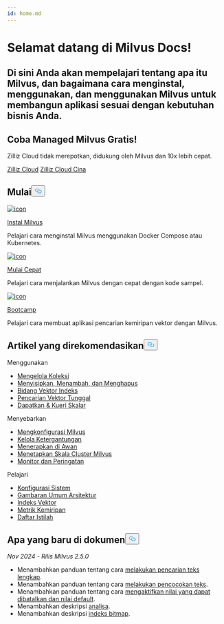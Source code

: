 ```yaml
---
id: home.md
---
```

<div class="doc-h1-wrapper">
<p><h1 class="title">
Selamat datang di Milvus Docs!</h1></p>
<p><h2 class="sub-title">
Di sini Anda akan mempelajari tentang apa itu Milvus, dan bagaimana cara menginstal, menggunakan, dan menggunakan Milvus untuk membangun aplikasi sesuai dengan kebutuhan bisnis Anda.</h2></p>
</div>
<div class="doc-home-promotion-wrapper">
  <div class="promotion-content">
    <h2 class="promotion-title">Coba Managed Milvus Gratis!</h2>
    <p class="promotion-desc">Zilliz Cloud tidak merepotkan, didukung oleh Milvus dan 10x lebih cepat.</p>
  </div>
  <div class="cta-wrapper">
   <a class="cta-global" href="https://cloud.zilliz.com/signup?utm_source=partner&utm_medium=referral&utm_campaign=2025-02-24_doc_home_milvus.io">Zilliz Cloud</a> <a class="cta-cn" href="https://cloud.zilliz.com.cn/signup?utm_source=partner&utm_medium=referral&utm_campaign=2025-02-24_doc_home_milvus.io">Zilliz Cloud Cina</a></div>
</div>
<h2 id="Get-Started" class="common-anchor-header">Mulai<button data-href="#Get-Started" class="anchor-icon" translate="no">
      <svg translate="no"
        aria-hidden="true"
        focusable="false"
        height="20"
        version="1.1"
        viewBox="0 0 16 16"
        width="16"
      >
        <path
          fill="#0092E4"
          fill-rule="evenodd"
          d="M4 9h1v1H4c-1.5 0-3-1.69-3-3.5S2.55 3 4 3h4c1.45 0 3 1.69 3 3.5 0 1.41-.91 2.72-2 3.25V8.59c.58-.45 1-1.27 1-2.09C10 5.22 8.98 4 8 4H4c-.98 0-2 1.22-2 2.5S3 9 4 9zm9-3h-1v1h1c1 0 2 1.22 2 2.5S13.98 12 13 12H9c-.98 0-2-1.22-2-2.5 0-.83.42-1.64 1-2.09V6.25c-1.09.53-2 1.84-2 3.25C6 11.31 7.55 13 9 13h4c1.45 0 3-1.69 3-3.5S14.5 6 13 6z"
        ></path>
      </svg>
    </button></h2><div class="card-wrapper">
<div class="start_card_container">
  
   <a href="/docs/id/install_standalone-docker.md"> <img translate="no" src="/docs/v2.5.x/assets/home_install.svg" alt="icon" />
   </a> <a href="/docs/id/install_standalone-docker.md"> <p class="link-btn">Instal Milvus</p> </a><p>Pelajari cara menginstal Milvus menggunakan Docker Compose atau Kubernetes.</p>
</div>
<div class="start_card_container">
  
   <a href="/docs/id/quickstart.md"> <img translate="no" src="/docs/v2.5.x/assets/home_quick_start.svg" alt="icon" />
   </a> <a href="/docs/id/quickstart.md"> <p class="link-btn">Mulai Cepat</p> </a><p>Pelajari cara menjalankan Milvus dengan cepat dengan kode sampel.</p>
</div>
<div class="start_card_container">
  
   <a href="/bootcamp"> <img translate="no" src="/docs/v2.5.x/assets/home_bootcamp.svg" alt="icon" />
   </a> <a href="/bootcamp"> <p class="link-btn">Bootcamp</p> </a><p>
  Pelajari cara membuat aplikasi pencarian kemiripan vektor dengan Milvus.  </p>
</div>
</div>
<h2 id="Recommended-articles" class="common-anchor-header">Artikel yang direkomendasikan<button data-href="#Recommended-articles" class="anchor-icon" translate="no">
      <svg translate="no"
        aria-hidden="true"
        focusable="false"
        height="20"
        version="1.1"
        viewBox="0 0 16 16"
        width="16"
      >
        <path
          fill="#0092E4"
          fill-rule="evenodd"
          d="M4 9h1v1H4c-1.5 0-3-1.69-3-3.5S2.55 3 4 3h4c1.45 0 3 1.69 3 3.5 0 1.41-.91 2.72-2 3.25V8.59c.58-.45 1-1.27 1-2.09C10 5.22 8.98 4 8 4H4c-.98 0-2 1.22-2 2.5S3 9 4 9zm9-3h-1v1h1c1 0 2 1.22 2 2.5S13.98 12 13 12H9c-.98 0-2-1.22-2-2.5 0-.83.42-1.64 1-2.09V6.25c-1.09.53-2 1.84-2 3.25C6 11.31 7.55 13 9 13h4c1.45 0 3-1.69 3-3.5S14.5 6 13 6z"
        ></path>
      </svg>
    </button></h2><div class="doc-home-recommend-section">
<div class="recomment-item">
  <p>Menggunakan</p>
<ul>
<li><a href="/docs/id/manage-collections.md">Mengelola Koleksi</a></li>
<li><a href="/docs/id/insert-update-delete.md">Menyisipkan, Menambah, dan Menghapus</a></li>
<li><a href="/docs/id/index-vector-fields.md">Bidang Vektor Indeks</a></li>
<li><a href="/docs/id/single-vector-search.md">Pencarian Vektor Tunggal</a></li>
<li><a href="/docs/id/get-and-scalar-query.md">Dapatkan &amp; Kueri Skalar</a></li>
</ul>
</div>
<div class="recomment-item">
  <p>Menyebarkan</p>
<ul>
<li><a href="/docs/id/configure-docker.md">Mengkonfigurasi Milvus</a></li>
<li><a href="/docs/id/deploy_s3.md">Kelola Ketergantungan</a></li>
<li><a href="/docs/id/eks.md">Menerapkan di Awan</a></li>
<li><a href="/docs/id/scaleout.md">Menetapkan Skala Cluster Milvus</a></li>
<li><a href="/docs/id/monitor_overview.md">Monitor dan Peringatan</a></li>
</ul>
</div>
<div class="recomment-item">
  <p>Pelajari</p>
<ul>
<li><a href="/docs/id/system_configuration.md">Konfigurasi Sistem</a></li>
<li><a href="/docs/id/architecture_overview.md">Gambaran Umum Arsitektur</a></li>
<li><a href="/docs/id/index.md">Indeks Vektor</a></li>
<li><a href="/docs/id/metric.md">Metrik Kemiripan</a></li>
<li><a href="/docs/id/glossary.md">Daftar Istilah</a></li>
</ul>
</div>
</div>
<div class="doc-home-what-is-new">
<h2 id="Whats-new-in-docs" class="common-anchor-header">Apa yang baru di dokumen<button data-href="#Whats-new-in-docs" class="anchor-icon" translate="no">
      <svg translate="no"
        aria-hidden="true"
        focusable="false"
        height="20"
        version="1.1"
        viewBox="0 0 16 16"
        width="16"
      >
        <path
          fill="#0092E4"
          fill-rule="evenodd"
          d="M4 9h1v1H4c-1.5 0-3-1.69-3-3.5S2.55 3 4 3h4c1.45 0 3 1.69 3 3.5 0 1.41-.91 2.72-2 3.25V8.59c.58-.45 1-1.27 1-2.09C10 5.22 8.98 4 8 4H4c-.98 0-2 1.22-2 2.5S3 9 4 9zm9-3h-1v1h1c1 0 2 1.22 2 2.5S13.98 12 13 12H9c-.98 0-2-1.22-2-2.5 0-.83.42-1.64 1-2.09V6.25c-1.09.53-2 1.84-2 3.25C6 11.31 7.55 13 9 13h4c1.45 0 3-1.69 3-3.5S14.5 6 13 6z"
        ></path>
      </svg>
    </button></h2><p><em>Nov 2024 - Rilis Milvus 2.5.0</em></p>
<ul>
<li>Menambahkan panduan tentang cara <a href="/docs/id/full-text-search.md">melakukan pencarian teks lengkap</a>.</li>
<li>Menambahkan panduan tentang cara <a href="/docs/id/keyword-match.md">melakukan pencocokan teks</a>.</li>
<li>Menambahkan panduan tentang cara <a href="/docs/id/nullable-and-default.md">mengaktifkan nilai yang dapat dibatalkan dan nilai default</a>.</li>
<li>Menambahkan deskripsi <a href="/docs/id/analyzer-overview.md">analisa</a>.</li>
<li>Menambahkan deskripsi <a href="/docs/id/bitmap.md">indeks bitmap</a>.</li>
</ul>
</div>
